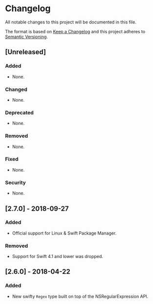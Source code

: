 # Changelog
All notable changes to this project will be documented in this file.

The format is based on [Keep a Changelog](http://keepachangelog.com/en/1.0.0/) and this project adheres to [Semantic Versioning](http://semver.org/spec/v2.0.0.html).

## [Unreleased]
### Added
- None.
### Changed
- None.
### Deprecated
- None.
### Removed
- None.
### Fixed
- None.
### Security
- None.

## [2.7.0] - 2018-09-27
### Added
- Official support for Linux & Swift Package Manager.
### Removed
- Support for Swift 4.1 and lower was dropped.

## [2.6.0] - 2018-04-22
### Added
- New swifty `Regex` type built on top of the NSRegularExpression API.

